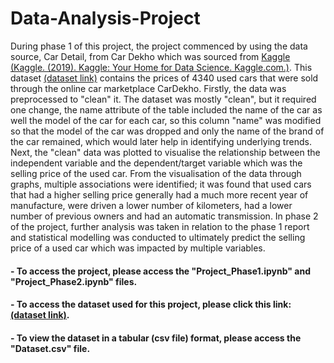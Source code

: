 # Data-Analysis-Project

During phase 1 of this project, the project commenced by using the data source, Car Detail, from Car Dekho which was sourced from <a href='https://www.kaggle.com/'>Kaggle</a> <a href="https://www.kaggle.com/">(Kaggle. (2019). Kaggle: Your Home for Data Science. Kaggle.com.)</a>. This dataset <a href="https://www.kaggle.com/datasets/nehalbirla/vehicle-dataset-from-cardekho">(dataset link)</a> contains the prices of 4340 used cars that were sold through the online car marketplace CarDekho. Firstly, the data was preprocessed to "clean" it. The dataset was mostly "clean", but it required one change, the name attribute of the table included the name of the car as well the model of the car for each car, so this column "name" was modified so that the model of the car was dropped and only the name of the brand of the car remained, which would later help in identifying underlying trends. Next, the "clean" data was plotted to visualise the relationship between the independent variable and the dependent/target variable which was the selling price of the used car. From the visualisation of the data through graphs, multiple associations were identified; it was found that used cars that had a higher selling price generally had a much more recent year of manufacture, were driven a lower number of kilometers, had a lower number of previous owners and had an automatic transmission. In phase 2 of the project, further analysis was taken in relation to the phase 1 report and statistical modelling was conducted to ultimately predict the selling price of a used car which was impacted by multiple variables.

#### - To access the project, please access the "Project_Phase1.ipynb" and "Project_Phase2.ipynb" files. 
#### - To access the dataset used for this project, please click this link: <a href="https://www.kaggle.com/datasets/nehalbirla/vehicle-dataset-from-cardekho">(dataset link)</a>.
#### - To view the dataset in a tabular (csv file) format, please access the "Dataset.csv" file.
